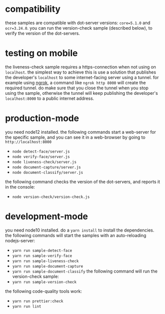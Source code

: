 # compatibility

these samples are compatible with dot-server versions: `core=5.1.0` and `ocr=3.24.0`. you can run the version-check sample (described below), to verify the version of the dot-servers.

# testing on mobile

the liveness-check sample requires a https-connection when not using on `localhost`. the simplest way to achieve this is use a solution that publishes the developer's `localhost` to some internet-facing server using a tunnel. for example using [ngrok](https://ngrok.com/), a command like `ngrok http 8000` will create the required tunnel. do make sure that you close the tunnel when you stop using the sample, otherwise the tunnel will keep publishing the developer's `localhost:8000` to a public internet address.

# production-mode

you need node12 installed.
the following commands start a web-server for the specific sample, and you can see it in a web-browser by going to `http://localhost:8000`

- `node detect-face/server.js`
- `node verify-face/server.js`
- `node liveness-check/server.js`
- `node document-capture/server.js`
- `node document-classify/server.js`

the following command checks the version of the dot-servers, and reports it in the console:

- `node version-check/version-check.js`

# development-mode

you need node10 installed.
do a `yarn install` to install the dependencies. the following commands will start the samples with an auto-reloading nodejs-server:

- `yarn run sample-detect-face`
- `yarn run sample-verify-face`
- `yarn run sample-liveness-check`
- `yarn run sample-document-capture`
- `yarn run sample-document-classify`
  the following command will run the version-check sample:
- `yarn run sample-version-check`

the following code-quality tools work:

- `yarn run prettier:check`
- `yarn run lint`
